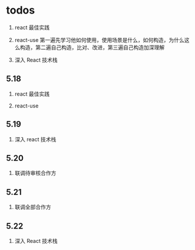 # todos

1. react 最佳实践

2. react-use 第一遍先学习他如何使用，使用场景是什么，如何构造，为什么这么构造，第二遍自己构造，比对、改进，第三遍自己构造加深理解

3. 深入 React 技术栈

## 5.18

1. react 最佳实践

2. react-use

## 5.19

1. 深入 react 技术栈

## 5.20

1. 联调待审核合作方

## 5.21

1. 联调全部合作方

## 5.22

1.  深入 React 技术栈
